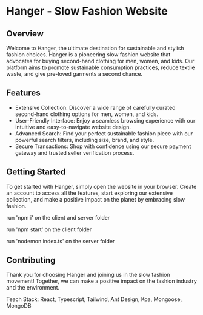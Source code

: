 # Hanger - Slow Fashion Website

## Overview

Welcome to Hanger, the ultimate destination for sustainable and stylish fashion choices. Hanger is a pioneering slow fashion website that advocates for buying second-hand clothing for men, women, and kids. Our platform aims to promote sustainable consumption practices, reduce textile waste, and give pre-loved garments a second chance.

## Features

- Extensive Collection: Discover a wide range of carefully curated second-hand clothing options for men, women, and kids.
- User-Friendly Interface: Enjoy a seamless browsing experience with our intuitive and easy-to-navigate website design.
- Advanced Search: Find your perfect sustainable fashion piece with our powerful search filters, including size, brand, and style.
- Secure Transactions: Shop with confidence using our secure payment gateway and trusted seller verification process.

## Getting Started

To get started with Hanger, simply open the website in your browser. Create an account to access all the features, start exploring our extensive collection, and make a positive impact on the planet by embracing slow fashion.

run 'npm i' on the client and server folder

run 'npm start' on the client folder

run 'nodemon index.ts' on the server folder


## Contributing

Thank you for choosing Hanger and joining us in the slow fashion movement! Together, we can make a positive impact on the fashion industry and the environment.

Teach Stack: React, Typescript, Tailwind, Ant Design, Koa, Mongoose, MongoDB

